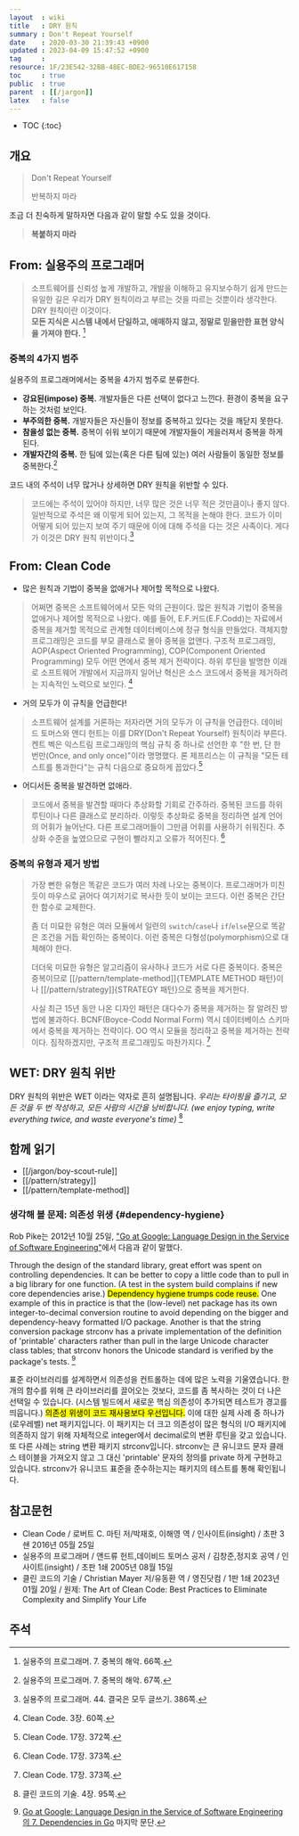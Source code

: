 ```yaml
---
layout  : wiki
title   : DRY 원칙
summary : Don't Repeat Yourself
date    : 2020-03-30 21:39:43 +0900
updated : 2023-04-09 15:47:52 +0900
tag     : 
resource: 1F/23E542-32BB-48EC-BDE2-96510E617158
toc     : true
public  : true
parent  : [[/jargon]]
latex   : false
---
```

* TOC
{:toc}

## 개요

> Don't Repeat Yourself
>
> 반복하지 마라

조금 더 친숙하게 말하자면 다음과 같이 말할 수도 있을 것이다.

> **복붙하지 마라**

## From: 실용주의 프로그래머

> 소프트웨어를 신뢰성 높게 개발하고,
개발을 이해하고 유지보수하기 쉽게 만드는 유일한 길은 우리가 DRY 원칙이라고 부르는 것을 따르는 것뿐이라 생각한다.
DRY 원칙이란 이것이다.  
**모든 지식은 시스템 내에서 단일하고, 애매하지 않고, 정말로 믿을만한 표현 양식을 가져야 한다.**
[^andy-66]

### 중복의 4가지 범주

실용주의 프로그래머에서는 중복을 4가지 범주로 분류한다.

>
- **강요된(impose) 중복.** 개발자들은 다른 선택이 없다고 느낀다. 환경이 중복을 요구하는 것처럼 보인다.
- **부주의한 중복.** 개발자들은 자신들이 정보를 중복하고 있다는 것을 깨닫지 못한다.
- **참을성 없는 중복.** 중복이 쉬워 보이기 때문에 개발자들이 게을러져서 중복을 하게 된다.
- **개발자간의 중복.** 한 팀에 있는(혹은 다른 팀에 있는) 여러 사람들이 동일한 정보를 중복한다.[^andy-67]

코드 내의 주석이 너무 많거나 상세하면 DRY 원칙을 위반할 수 있다.

> 코드에는 주석이 있어야 하지만, 너무 많은 것은 너무 적은 것만큼이나 좋지 않다.  
일반적으로 주석은 왜 이렇게 되어 있는지, 그 목적을 논해야 한다.
코드가 이미 어떻게 되어 있는지 보여 주기 때문에 이에 대해 주석을 다는 것은 사족이다.
게다가 이것은 DRY 원칙 위반이다.[^andy-386]

## From: Clean Code

- 많은 원칙과 기법이 중복을 없애거나 제어할 목적으로 나왔다.

> 어쩌면 중복은 소프트웨어에서 모든 악의 근원이다.
많은 원칙과 기법이 중복을 없애거나 제어할 목적으로 나왔다.
예를 들어, E.F.커드(E.F.Codd)는 자료에서 중복을 제거할 목적으로 관계형 데이터베이스에 정규 형식을 만들었다.
객체지향 프로그래밍은 코드를 부모 클래스로 몰아 중복을 없앤다.
구조적 프로그래밍, AOP(Aspect Oriented Programming), COP(Component Oriented Programming) 모두 어떤 면에서 중복 제거 전략이다.
하위 루틴을 발명한 이래로 소프트웨어 개발에서 지금까지 일어난 혁신은 소스 코드에서 중복을 제거하려는 지속적인 노력으로 보인다.
[^clean-code-60]

- 거의 모두가 이 규칙을 언급한다!

> 소프트웨어 설계를 거론하는 저자라면 거의 모두가 이 규칙을 언급한다.
데이비드 토머스와 앤디 헌트는 이를 DRY(Don't Repeat Yourself) 원칙이라 부른다.
켄트 벡은 익스트림 프로그래밍의 핵심 규칙 중 하나로 선언한 후 "한 번, 단 한 번만(Once, and only once)"이라 명명했다.
론 제프리스는 이 규칙을 "모든 테스트를 통과한다"는 규칙 다음으로 중요하게 꼽았다.[^clean-code-372]

- 어디서든 중복을 발견하면 없애라.

> 코드에서 중복을 발견할 때마다 추상화할 기회로 간주하라.
중복된 코드를 하위 루틴이나 다른 클래스로 분리하라.
이렇듯 추상화로 중복을 정리하면 설계 언어의 어휘가 늘어난다.
다른 프로그래머들이 그만큼 어휘를 사용하기 쉬워진다.
추상화 수준을 높였으므로 구현이 빨라지고 오류가 적어진다.
[^clean-code-373]

### 중복의 유형과 제거 방법

> 가장 뻔한 유형은 똑같은 코드가 여러 차례 나오는 중복이다.
프로그래머가 미친듯이 마우스로 긁어다 여기저기로 복사한 듯이 보이는 코드다.
이런 중복은 간단한 함수로 교체한다.
>
> 좀 더 미묘한 유형은 여러 모듈에서 일련의 `switch`/`case`나 `if`/`else`문으로 똑같은 조건을 거듭 확인하는 중복이다.
이런 중복은 다형성(polymorphism)으로 대체해야 한다.
>
> 더더욱 미묘한 유형은 알고리즘이 유사하나 코드가 서로 다른 중복이다.
중복은 중복이므로 [[/pattern/template-method]]{TEMPLATE METHOD 패턴}이나 [[/pattern/strategy]]{STRATEGY 패턴}으로 중복을 제거한다.
>
> 사실 최근 15년 동안 나온 디자인 패턴은 대다수가 중복을 제거하는 잘 알려진 방법에 불과하다.
BCNF(Boyce-Codd Normal Form) 역시 데이터베이스 스키마에서 중복을 제거하는 전략이다.
OO 역시 모듈을 정리하고 중복을 제거하는 전략이다.
짐작하겠지만, 구조적 프로그래밍도 마찬가지다.
[^clean-code-373]

## WET: DRY 원칙 위반

>
DRY 원칙의 위반은 WET 이라는 약자로 흔히 설명됩니다.
_우리는 타이핑을 즐기고, 모든 것을 두 번 작성하고, 모든 사람의 시간을 낭비합니다. (we enjoy typing, write everything twice, and waste everyone's time)_
[^clean-craftsmanship-95]

## 함께 읽기

- [[/jargon/boy-scout-rule]]
- [[/pattern/strategy]]
- [[/pattern/template-method]]

### 생각해 볼 문제: 의존성 위생 {#dependency-hygiene}

Rob Pike는 2012년 10월 25일, ["Go at Google: Language Design in the Service of Software Engineering"]( https://go.dev/talks/2012/splash.article )에서 다음과 같이 말했다.

>
Through the design of the standard library, great effort was spent on controlling dependencies.
It can be better to copy a little code than to pull in a big library for one function.
(A test in the system build complains if new core dependencies arise.)
<mark>Dependency hygiene trumps code reuse.</mark>
One example of this in practice is that the (low-level) net package has its own integer-to-decimal conversion routine to avoid depending on the bigger and dependency-heavy formatted I/O package.
Another is that the string conversion package strconv has a private implementation of the definition of 'printable' characters rather than pull in the large Unicode character class tables; that strconv honors the Unicode standard is verified by the package's tests.
[^go-at-google-7]

표준 라이브러리를 설계하면서 의존성을 컨트롤하는 데에 많은 노력을 기울였습니다.
한 개의 함수를 위해 큰 라이브러리를 끌어오는 것보다, 코드를 좀 복사하는 것이 더 나은 선택일 수 있습니다.
(시스템 빌드에서 새로운 핵심 의존성이 추가되면 테스트가 경고를 띄웁니다.)
<mark>의존성 위생이 코드 재사용보다 우선입니다.</mark>
이에 대한 실제 사례 중 하나가 (로우레벨) net 패키지입니다.
이 패키지는 더 크고 의존성이 많은 형식의 I/O 패키지에 의존하지 않기 위해 자체적으로 integer에서 decimal로의 변환 루틴을 갖고 있습니다.
또 다른 사례는 string 변환 패키지 strconv입니다.
strconv는 큰 유니코드 문자 클래스 테이블을 가져오지 않고 그 대신 'printable' 문자의 정의를 private 하게 구현하고 있습니다.
strconv가 유니코드 표준을 준수하는지는 패키지의 테스트를 통해 확인됩니다.

## 참고문헌

- Clean Code / 로버트 C. 마틴 저/박재호, 이해영 역 / 인사이트(insight) / 초판 3쇈 2016년 05월 25일
- 실용주의 프로그래머 / 앤드류 헌트,데이비드 토머스 공저 / 김창준,정지호 공역 / 인사이트(insight) / 초판 1쇄 2005년 08월 15일
- 클린 코드의 기술 / Christian Mayer 저/유동환 역 / 영진닷컴 / 1판 1쇄 2023년 01월 20일 / 원제: The Art of Clean Code: Best Practices to Eliminate Complexity and Simplify Your Life

## 주석

[^andy-66]: 실용주의 프로그래머. 7. 중복의 해악. 66쪽.
[^andy-67]: 실용주의 프로그래머. 7. 중복의 해악. 67쪽.
[^andy-386]: 실용주의 프로그래머. 44. 결국은 모두 글쓰기. 386쪽.
[^clean-code-60]: Clean Code. 3장. 60쪽.
[^clean-code-373]: Clean Code. 17장. 373쪽.
[^clean-code-372]: Clean Code. 17장. 372쪽.
[^clean-craftsmanship-95]: 클린 코드의 기술. 4장. 95쪽.
[^go-at-google-7]: [Go at Google: Language Design in the Service of Software Engineering 의 7. Dependencies in Go]( https://go.dev/talks/2012/splash.article#TOC_7. ) 마지막 문단.

